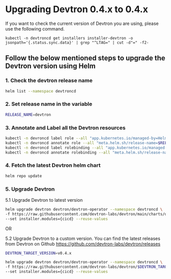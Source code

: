 # Upgrading Devtron 0.4.x to 0.4.x

If you want to check the current version of Devtron you are using, please use the following command.

```
kubectl -n devtroncd get installers installer-devtron -o jsonpath='{.status.sync.data}' | grep "^LTAG=" | cut -d"=" -f2-
```

## Follow the below mentioned steps to upgrade the Devtron version using Helm

### 1. Check the devtron release name

```bash
helm list --namespace devtroncd
```

### 2. Set release name in the variable
```bash
RELEASE_NAME=devtron
```

### 3. Annotate and Label all the Devtron resources

```bash
kubectl -n devroncd label role --all "app.kubernetes.io/managed-by=Helm"
kubectl -n devroncd annotate role --all "meta.helm.sh/release-name=$RELEASE_NAME" "meta.helm.sh/release-namespace=devtroncd"
kubectl -n devroncd label rolebinding --all "app.kubernetes.io/managed-by=Helm"
kubectl -n devroncd annotate rolebinding --all "meta.helm.sh/release-name=$RELEASE_NAME" "meta.helm.sh/release-namespace=devtroncd"
```

### 4. Fetch the latest Devtron helm chart

```bash
helm repo update
```

### 5. Upgrade Devtron 

5.1 Upgrade Devtron to latest version

```bash
helm upgrade devtron devtron/devtron-operator --namespace devtroncd \
-f https://raw.githubusercontent.com/devtron-labs/devtron/main/charts/devtron/devtron-bom.yaml \
--set installer.modules={cicd} --reuse-values
```
OR

5.2 Upgrade Devtron to a custom version. You can find the latest releases from Devtron on Github https://github.com/devtron-labs/devtron/releases

```bash
DEVTRON_TARGET_VERSION=v0.4.x

helm upgrade devtron devtron/devtron-operator --namespace devtroncd \
-f https://raw.githubusercontent.com/devtron-labs/devtron/$DEVTRON_TARGET_VERSION/charts/devtron/devtron-bom.yaml \
--set installer.modules={cicd} --reuse-values
```
